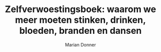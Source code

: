 ---
title: "Zelfverwoestingsboek: waarom we meer moeten stinken, drinken, bloeden, branden en dansen"
author: "Marian Donner"
isbn: ""
isbn13: "9789492478917"
rating: "4"
publisher: "Das Mag"
pages: ""
publishYear: "2019"
read: "2020"
goodreads_id: "50732298"
language: "nl"
---
